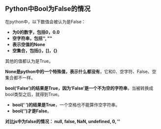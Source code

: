 ## Python中Bool为False的情况

在python中，以下数值会被认为是False：

- **为0的数字，包括0，0.0**
- **空字符串，包括'', ""**
- **表示空值的None**
- **空集合，包括()，[]，{}**

其他的值都认为是True。

**None是python中的一个特殊值，表示什么都没有**，它和0、空字符、False、空集合都不一样。

**bool(‘False’)的结果是True，因为‘False’是一个不为空的字符串**，当被转换成bool类型之后，就得到True。

- **bool(‘ ’)的结果是True**，一个空格也不能算作空字符串。
- **bool(‘’)才是False**。

**对比js中为false的情况： null, false, NaN, undefined, 0, ''**


